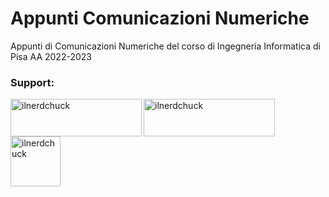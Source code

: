 # Appunti Comunicazioni Numeriche 
Appunti di Comunicazioni Numeriche del corso di Ingegneria Informatica di Pisa AA 2022-2023

<h3 align="left">Support:</h3>
<p><a href="https://www.buymeacoffee.com/ilnerdchuck"> <img align="left" src="https://cdn.buymeacoffee.com/buttons/v2/default-yellow.png" height="60" width="210" alt="ilnerdchuck" /></a><a href="https://ko-fi.com/ilnerdchuck"> <img align="left" src="https://cdn.ko-fi.com/cdn/kofi3.png?v=3" height="60" width="210" alt="ilnerdchuck" /></a><a href="https://paypal.me/ilnerdchuck"> <img src="https://raw.githubusercontent.com/stefan-niedermann/paypal-donate-button/master/paypal-donate-button.png" height="80"  alt="ilnerdchuck" /></a></p><br><br>
